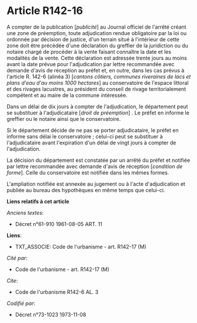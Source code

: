 # Article R142-16

A compter de la publication [*publicité*] au Journal officiel de l'arrêté créant une zone de préemption, toute adjudication
rendue obligatoire par la loi ou ordonnée par décision de justice, d'un terrain situé à l'intérieur de cette zone doit être
précédée d'une déclaration du greffier de la juridiction ou du notaire chargé de procéder à la vente faisant connaître la
date et les modalités de la vente. Cette déclaration est adressée trente jours au moins avant la date prévue pour
l'adjudication par lettre recommandée avec demande d'avis de réception au préfet et, en outre, dans les cas prévus à
l'article R. 142-6 (alinéa 3) [*cantons côtiers, communes riveraines de lacs et plans d'eau d'au moins 1000 hectares*] au
conservatoire de l'espace littoral et des rivages lacustres, au président du conseil de rivage territorialement compétent et
au maire de la commune intéressée.

Dans un délai de dix jours à compter de l'adjudication, le département peut se substituer à l'adjudicataire [*droit de
préemption*] . Le préfet en informe le greffier ou le notaire ainsi que le conservatoire.

Si le département décide de ne pas se porter adjudicataire, le préfet en informe sans délai le conservatoire ; celui-ci peut
se substituer à l'adjudicataire avant l'expiration d'un délai de vingt jours à compter de l'adjudication.

La décision du département est constatée par un arrêté du préfet et notifiée par lettre recommandée avec demande d'avis de
réception [*condition de forme*]. Celle du conservatoire est notifiée dans les mêmes formes.

L'ampliation notifiée est annexée au jugement ou à l'acte d'adjudication et publiée au bureau des hypothèques en même temps
que celui-ci.

**Liens relatifs à cet article**

_Anciens textes_:

  - Décret n°61-910 1961-08-05 ART. 11

**Liens**:

  - TXT_ASSOCIE: Code de l'urbanisme - art. R142-17 (M)

_Cité par_:

  - Code de l'urbanisme - art. R142-17 (M)

_Cite_:

  - Code de l'urbanisme R142-6 AL. 3

_Codifié par_:

  - Décret n°73-1023 1973-11-08
